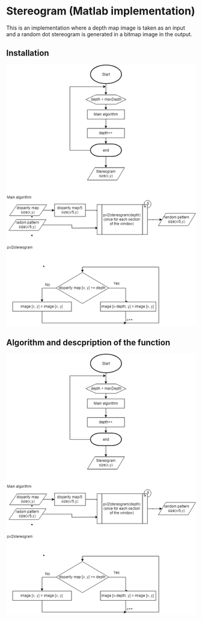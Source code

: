 # Stereogram (Matlab implementation)
This is an implementation where a depth map image is taken as an input and a random dot stereogram is generated in a bitmap image in the output.

## Installation

<p align="center"> 
<img src="flowdiagram.png">
</p>

## Algorithm and descpription of the function

![What is this](flowdiagram.png)